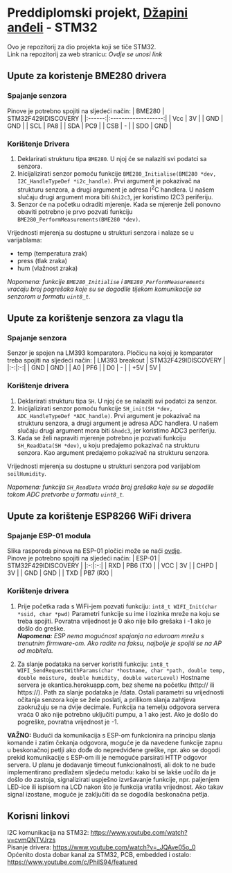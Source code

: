 # Preddiplomski projekt, [Džapini anđeli](https://www.youtube.com/watch?v=dQw4w9WgXcQ) - STM32
Ovo je repozitorij za dio projekta koji se tiče STM32. <br>
Link na repozitorij za web stranicu: <i> Ovdje se unosi link </i>

## Upute za koristenje BME280 drivera

### Spajanje senzora
Pinove je potrebno spojiti na sljedeći način:
| BME280 | STM32F429IDISCOVERY |
|:------:|:-------------------:|
| Vcc    | 3V                  |
| GND    | GND                 |
| SCL    | PA8                 |
| SDA    | PC9                 |
| CSB    | -                   |
| SDO    | GND                 |

### Korištenje Drivera
1. Deklarirati strukturu tipa `BME280`. U njoj će se nalaziti svi podatci sa senzora.
2. Inicijalizirati senzor pomoću funkcije `BME280_Initialise(BME280 *dev, I2C_HandleTypeDef *i2c_handle)`. Prvi argument je pokazivač na strukturu senzora, a drugi argument je adresa I<sup>2</sup>C handlera. U našem slučaju drugi argument mora biti `&hi2c3`, jer koristimo I2C3 periferiju.
3. Senzor će na početku odraditi mjerenje. Kada se mjerenje želi ponovno obaviti potrebno je prvo pozvati funkciju `BME280_PerformMeasurements(BME280 *dev)`.

Vrijednosti mjerenja su dostupne u strukturi senzora i nalaze se u varijablama:
* temp (temperatura zrak)
* press (tlak zraka)
* hum (vlažnost zraka)

<i> Napomena: funkcije `BME280_Initialise` i `BME280_PerformMeasurements` vraćaju broj pogrešaka koje su se dogodile tijekom komunikacije sa senzorom u formatu `uint8_t`. </i>

## Upute za korištenje senzora za vlagu tla

### Spajanje senzora
Senzor je spojen na LM393 komparatora. Pločicu na kojoj je komparator treba spojiti na sljedeći način:
| LM393 breakout | STM32F429IDISCOVERY |
|:-:|:-:|
| GND | GND |
| A0 | PF6 |
| D0 | - |
| +5V | 5V |

### Korištenje drivera
1. Deklarirati strukturu tipa `SH`. U njoj će se nalaziti svi podatci za senzor.
2. Inicijalizirati senzor pomoću funkcije `SH_init(SH *dev, ADC_HandleTypeDef *ADC_handle)`. Prvi argument je pokazivač na strukturu senzora, a drugi argument je adresa ADC handlera. U našem slučaju drugi argument mora biti `&hadc3`, jer koristimo ADC3 periferiju.
3. Kada se želi napraviti mjerenje potrebno je pozvati funkciju `SH_ReadData(SH *dev)`, u koju predajemo pokazivač na strukturu senzora. Kao argument predajemo pokazivač na strukturu senzora.

Vrijednosti mjerenja su dostupne u strukturi senzora pod varijablom `soilHumidity`.

<i> Napomena: funkcija `SH_ReadData` vraća broj grešaka koje su se dogodile tokom ADC pretvorbe u formatu `uint8_t`. </i>

## Upute za korištenje ESP8266 WiFi drivera

### Spajanje ESP-01 modula
Slika rasporeda pinova na ESP-01 pločici može se naći [ovdje](https://www.makerlab-electronics.com/?attachment_id=11461). <br>
Pinove je potrebno spojiti na sljedeći način:
| ESP-01 | STM32F429IDISCOVERY |
|:-:|:-:|
| RXD | PB6 (TX) |
| VCC | 3V |
| CHPD | 3V |
| GND | GND |
| TXD | PB7 (RX) |

### Korištenje drivera
1. Prije početka rada s WiFi-jem pozvati funkciju: `int8_t WIFI_Init(char *ssid, char *pwd)` Parametri funkcije su ime i lozinka mreže na koju se treba spojiti. Povratna vrijednost je 0 ako nije bilo grešaka i -1 ako je došlo do greške. <br>
<i><b>Napomena:</b> ESP nema mogućnost spajanja na eduroam mrežu s trenutnim firmware-om. Ako radite na faksu, najbolje je spojiti se na AP od mobitela.</i>

2. Za slanje podataka na server koristiti funkciju: `int8_t WIFI_SendRequestWithParams(char *hostname, char *path, double temp, double moisture, double humidity, double waterLevel)` Hostname servera je ekantica.herokuapp.com, bez sheme na početku (http:// ili https://). Path za slanje podataka je /data. Ostali parametri su vrijednosti očitanja senzora koje se žele poslati, a prilikom slanja zahtjeva zaokružuju se na dvije decimale. Funkcija na temelju odgovora servera vraća 0 ako nije potrebno uključiti pumpu, a 1 ako jest. Ako je došlo do pogreške, povratna vrijednost je -1.

<b>VAŽNO:</b> Budući da komunikacija s ESP-om funkcionira na principu slanja komande i zatim čekanja odgovora, moguće je da navedene funkcije zapnu u beskonačnoj petlji ako dođe do nepredviđene greške, npr. ako se dogodi prekid komunikacije s ESP-om ili je nemoguće parsirati HTTP odgovor servera. U planu je dodavanje timeout funkcionalnosti, ali dok to ne bude implementirano predlažem sljedeću metodu: kako bi se lakše uočilo da je došlo do zastoja, signalizirati uspješno izvršavanje funkcije, npr. paljenjem LED-ice ili ispisom na LCD nakon što je funkcija vratila vrijednost. Ako takav signal izostane, moguće je zaključiti da se dogodila beskonačna petlja.
  
## Korisni linkovi
I2C komunikacija na STM32: https://www.youtube.com/watch?v=cvmQNTVJrzs <br>
Pisanje drivera: https://www.youtube.com/watch?v=_JQAve05o_0 <br>
Općenito dosta dobar kanal za STM32, PCB, embedded i ostalo: https://www.youtube.com/c/PhilS94/featured
